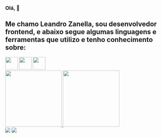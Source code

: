 ### Olá,  👋

## Me chamo Leandro Zanella, sou desenvolvedor frontend, e abaixo segue algumas linguagens e ferramentas que utilizo e tenho conhecimento sobre:

<div>
  <img loading="lazy" src="https://cdn.jsdelivr.net/gh/devicons/devicon/icons/git/git-original.svg" width="40" height="40"/>
  <img loading="lazy" src="https://cdn.jsdelivr.net/gh/devicons/devicon/icons/java/java-original.svg" width="40" height="40"/>
  <img loading="lazy" src="https://cdn.jsdelivr.net/gh/devicons/devicon/icons/linux/linux-original.svg" width="40" height="40"/>
</div>


<div>
  <a href="https://github.com/LeandroZanella">
  <img loading="lazy" height="180em" src="https://github-readme-stats.vercel.app/api/top-langs/?username=LeandroZanella&layout=compact&langs_count=7&theme=dracula"/>
  <img loading="lazy" height="180em" src="https://github-readme-stats.vercel.app/api?LeandroZanella&show_icons=true&theme=dracula&include_all_commits=true&count_private=true"/>
</div>

<div>
  <a href="mailto:leandrozanella012@gmail.com"><img loading="lazy" src="https://img.shields.io/badge/Gmail-D14836?style=for-the-badge&logo=gmail&logoColor=white" target="_blank"></a>
  <a href="https://www.linkedin.com/in/leandro-zanella-41549b259" target="_blank"><img loading="lazy" src="https://img.shields.io/badge/-LinkedIn-%230077B5?style=for-the-badge&logo=linkedin&logoColor=white" target="_blank"</a>
</div>
